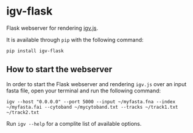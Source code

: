 # igv-flask

Flask webserver for rendering [igv.js](https://github.com/igvteam/igv.js).

It is available through `pip` with the following command:

```
pip install igv-flask
```

## How to start the webserver

In order to start the Flask webserver and rendering `igv.js` over an input fasta file, open your terminal and run the following command:

```
igv --host "0.0.0.0" --port 5000 --input ~/myfasta.fna --index ~/myfasta.fai --cytoband ~/mycytoband.txt --tracks ~/track1.txt ~/track2.txt
```

Run `igv --help` for a complite list of available options.
